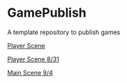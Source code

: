 # GamePublish
A template repository to publish games

[Player Scene](player_scene)

[Player Scene 8/31](player_scene_8_31)

[Main Scene 9/4](main_scene_9_4)
